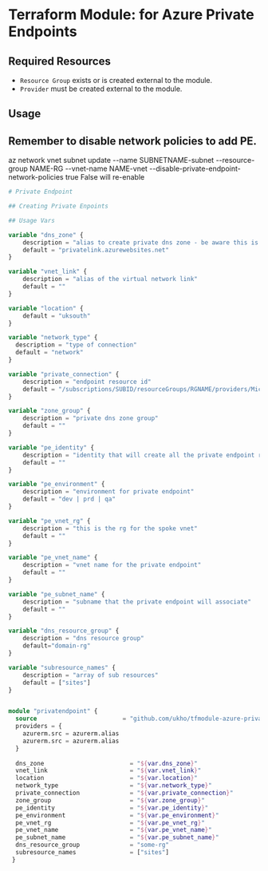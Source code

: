 # Terraform Module: for Azure Private Endpoints

## Required Resources

- `Resource Group` exists or is created external to the module.
- `Provider` must be created external to the module.

## Usage

## Remember to disable network policies to add PE.

az network vnet subnet update --name SUBNETNAME-subnet --resource-group NAME-RG --vnet-name NAME-vnet --disable-private-endpoint-network-policies true
False will re-enable

```terraform
# Private Endpoint

## Creating Private Enpoints

## Usage Vars

variable "dns_zone" {
    description = "alias to create private dns zone - be aware this is dependant on the endpoint"
    default = "privatelink.azurewebsites.net"
}

variable "vnet_link" {
    description = "alias of the virtual network link"
    default = ""  
}

variable "location" {
    default = "uksouth"
}

variable "network_type" {
  description = "type of connection"
  default = "network"
}

variable "private_connection" {
    description = "endpoint resource id"	 
    default = "/subscriptions/SUBID/resourceGroups/RGNAME/providers/Microsoft.Web/sites/APP_SERVICE_NAME" 
}

variable "zone_group" {
    description = "private dns zone group"
    default = ""   
}

variable "pe_identity" {
    description = "identity that will create all the private endpoint resources required"
    default = ""
}

variable "pe_environment" {
    description = "environment for private endpoint"
    default = "dev | prd | qa"
}

variable "pe_vnet_rg" {
    description = "this is the rg for the spoke vnet"
    default = ""
}

variable "pe_vnet_name" {
    description = "vnet name for the private endpoint"
    default = ""
}

variable "pe_subnet_name" {
    description = "subname that the private endpoint will associate"
    default = ""
}

variable "dns_resource_group" {
    description = "dns resource group"
    default="domain-rg"
}

variable "subresource_names" {
    description = "array of sub resources"
    default = ["sites"]
}


module "privatendpoint" {
  source                        = "github.com/ukho/tfmodule-azure-private-endpoint?ref=0.1.1"
  providers = {
    azurerm.src = azurerm.alias
    azurerm.src = azurerm.alias
  }
  
  dns_zone                        = "${var.dns_zone}"
  vnet_link                       = "${var.vnet_link}"
  location                        = "${var.location}"
  network_type                    = "${var.network_type}"
  private_connection              = "${var.private_connection}"
  zone_group                      = "${var.zone_group}"
  pe_identity                     = "${var.pe_identity}"
  pe_environment                  = "${var.pe_environment}"
  pe_vnet_rg                      = "${var.pe_vnet_rg}"
  pe_vnet_name                    = "${var.pe_vnet_name}"
  pe_subnet_name                  = "${var.pe_subnet_name}"
  dns_resource_group              = "some-rg"
  subresource_names               = ["sites"]
 }
